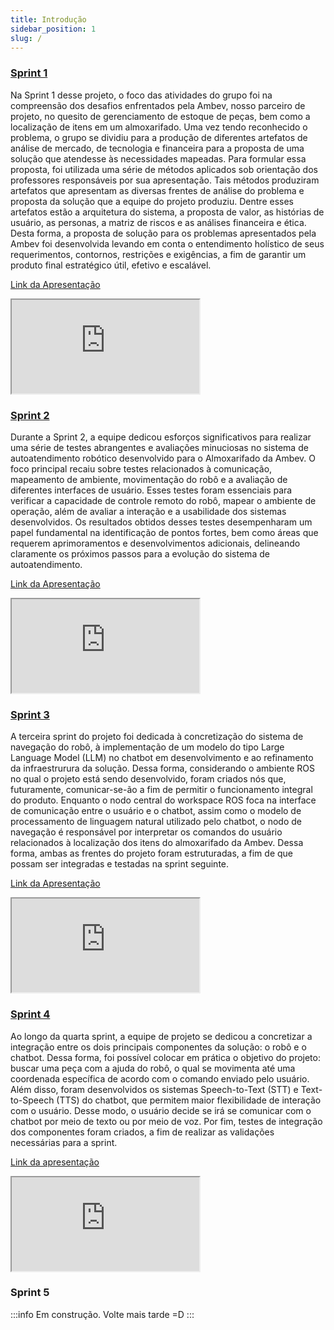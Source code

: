 ```yaml
---
title: Introdução
sidebar_position: 1
slug: /
---
```


### [Sprint 1](sprint1/Análise%20de%20impacto%20ético/index.md) 

Na Sprint 1 desse projeto, o foco das atividades do grupo foi na compreensão dos desafios enfrentados pela Ambev, nosso parceiro de projeto, no quesito de gerenciamento de estoque de peças, bem como a localização de itens em um almoxarifado. Uma vez tendo reconhecido o problema, o grupo se dividiu para a produção de diferentes artefatos de análise de mercado, de tecnologia e financeira para a proposta de uma solução que atendesse às necessidades mapeadas. Para formular essa proposta, foi utilizada uma série de métodos aplicados sob orientação dos professores responsáveis por sua apresentação. Tais métodos produziram artefatos que apresentam as diversas frentes de análise do problema e proposta da solução que a equipe do projeto produziu. Dentre esses artefatos estão a arquitetura do sistema, a proposta de valor, as histórias de usuário, as personas, a matriz de riscos e as análises financeira e ética. Desta forma, a proposta de solução para os problemas apresentados pela Ambev foi desenvolvida levando em conta o entendimento holístico de seus requerimentos, contornos, restrições e exigências, a fim de garantir um produto final estratégico útil, efetivo e escalável.

[Link da Apresentação](https://www.canva.com/design/DAFz_tqXXjk/QMHvl0b6B864-H2p8I13rQ/view?utm_content=DAFz_tqXXjk&utm_campaign=designshare&utm_medium=link&utm_source=editor)


<iframe loading="lazy"
    style={{ display: 'block', margin: 'auto', width: '100%', height: '55.3vh' }}
    src="https:&#x2F;&#x2F;www.canva.com&#x2F;design&#x2F;DAFz_tqXXjk&#x2F;view?embed" >
</iframe>

### [Sprint 2](sprint2/Setup%20do%20robô/index.md)

Durante a Sprint 2, a equipe dedicou esforços significativos para realizar uma série de testes abrangentes e avaliações minuciosas no sistema de autoatendimento robótico desenvolvido para o Almoxarifado da Ambev. O foco principal recaiu sobre testes relacionados à comunicação, mapeamento de ambiente, movimentação do robô e a avaliação de diferentes interfaces de usuário. Esses testes foram essenciais para verificar a capacidade de controle remoto do robô, mapear o ambiente de operação, além de avaliar a interação e a usabilidade dos sistemas desenvolvidos. Os resultados obtidos desses testes desempenharam um papel fundamental na identificação de pontos fortes, bem como áreas que requerem aprimoramentos e desenvolvimentos adicionais, delineando claramente os próximos passos para a evolução do sistema de autoatendimento.

[Link da Apresentação](https://www.canva.com/design/DAFya4iIWqk/_jpFrEo42OIFbSBXrga2jQ/view?utm_content=DAFya4iIWqk&utm_campaign=designshare&utm_medium=link&utm_source=viewer)

<iframe loading="lazy"
    style={{ display: 'block', margin: 'auto', width: '100%', height: '55.3vh' }}
    src="https:&#x2F;&#x2F;www.canva.com&#x2F;design&#x2F;DAFya4iIWqk&#x2F;view?embed" >
</iframe>

### [Sprint 3](sprint3/Sistema%20de%20navegação/index.md)

A terceira sprint do projeto foi dedicada à concretização do sistema de navegação do robô, à implementação de um modelo do tipo Large Language Model (LLM) no chatbot em desenvolvimento e ao refinamento da infraestrurura da solução. Dessa forma, considerando o ambiente ROS no qual o projeto está sendo desenvolvido, foram criados nós que, futuramente, comunicar-se-ão a fim de permitir o funcionamento integral do produto. Enquanto o nodo central do workspace ROS foca na interface de comunicação entre o usuário e o chatbot, assim como o modelo de processamento de linguagem natural utilizado pelo chatbot, o nodo de navegação é responsável por interpretar os comandos do usuário relacionados à localização dos itens do almoxarifado da Ambev. Dessa forma, ambas as frentes do projeto foram estruturadas, a fim de que possam ser integradas e testadas na sprint seguinte.

[Link da Apresentação](https://www.canva.com/design/DAF1A3Qbi34/view)

<iframe loading="lazy"
    style={{ display: 'block', margin: 'auto', width: '100%', height: '55.3vh' }}
    src="https:&#x2F;&#x2F;www.canva.com&#x2F;design&#x2F;DAF1A3Qbi34&#x2F;view?embed" >
</iframe>

### [Sprint 4](sprint4/Speech-to-Text/index.md)

Ao longo da quarta sprint, a equipe de projeto se dedicou a concretizar a integração entre os dois principais componentes da solução: o robô e o chatbot. Dessa forma, foi possível colocar em prática o objetivo do projeto: buscar uma peça com a ajuda do robô, o qual se movimenta até uma coordenada específica de acordo com o comando enviado pelo usuário. Além disso, foram desenvolvidos os sistemas Speech-to-Text (STT) e Text-to-Speech (TTS) do chatbot, que permitem maior flexibilidade de interação com o usuário. Desse modo, o usuário decide se irá se comunicar com o chatbot por meio de texto ou por meio de voz. Por fim, testes de integração dos componentes foram criados, a fim de realizar as validações necessárias para a sprint.

[Link da apresentação](https://www.canva.com/design/DAF2WRukch0/view)

<iframe loading="lazy"
    style={{ display: 'block', margin: 'auto', width: '100%', height: '55.3vh' }}
    src="https:&#x2F;&#x2F;www.canva.com&#x2F;design&#x2F;DAF2WRukch0&#x2F;view?embed" >
</iframe>

### Sprint 5

:::info
Em construção. Volte mais tarde =D
:::
